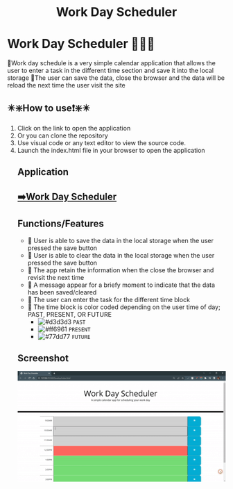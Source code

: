 <h1 align="center">Work Day Scheduler
  
# Work Day Scheduler 📅📅📅
 📌Work day schedule is a very simple calendar application that allows the user to enter a task in the different time section and save it into the local storage</li>
 📌The user can save the data, close the browser and the data will be reload the next time the user visit the site 

## ✴️❇️How to use❗❇️✴️ 
  <ol>
    <li>Click on the link to open the application</li>
    <li>Or you can clone the repository</li>
    <li>Use visual code or any text editor to view the source code. </li>
    <li>Launch the index.html file in your browser to open the application</li>

## Application
<a href="https://sophoanmeas.github.io/work-day-scheduler/Develop" target="_blank"><h2>➡️Work Day Scheduler</a>

## Functions/Features

* 🌟 User is able to save the data in the local storage when the user pressed the save button
* 🌟 User is able to clear the data in the local storage when the user pressed the save button
* 🌟 The app retain the information when the close the browser and revisit the next time
* 🌟 A message appear for a briefy moment to indicate that the data has been saved/cleared
* 🌟 The user can enter the task for the different time block
* 🌟 The time block is color coded depending on the user time of day; PAST, PRESENT, OR FUTURE
  * ![#d3d3d3](https://via.placeholder.com/15/d3d3d3/000000?text=+) `PAST` 
  * ![#ff6961](https://via.placeholder.com/15/ff6961/000000?text=+) `PRESENT`
  * ![#77dd77](https://via.placeholder.com/15/77dd77/000000?text=+) `FUTURE` 

## Screenshot
![Alt text](https://github.com/SophoanMeas/work-day-scheduler/blob/main/Develop/assets/img/screenshot.gif)
